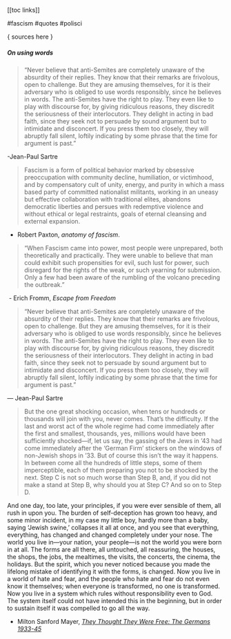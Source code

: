 [[toc links]] 

#fascism #quotes #polisci   

{ sources here }

##### On using words

> “Never believe that anti-Semites are completely unaware of the absurdity of their replies. They know that their remarks are frivolous, open to challenge. But they are amusing themselves, for it is their adversary who is obliged to use words responsibly, since he believes in words. The anti-Semites have the right to play. They even like to play with discourse for, by giving ridiculous reasons, they discredit the seriousness of their interlocutors. They delight in acting in bad faith, since they seek not to persuade by sound argument but to intimidate and disconcert. If you press them too closely, they will abruptly fall silent, loftily indicating by some phrase that the time for argument is past.”

-Jean-Paul Sartre


> Fascism is a form of political behavior marked by obsessive preoccupation with community decline, humiliation, or victimhood, and by compensatory cult of unity, energy, and purity in which a mass based party of committed nationalist militants, working in an uneasy but effective collaboration with traditional elites, abandons democratic liberties and persues with redemptive violence and without ethical or legal restraints, goals of eternal cleansing and external expansion. 

- Robert Paxton, *anatomy of fascism*.  


> “When Fascism came into power, most people were unprepared, both theoretically and practically. They were unable to believe that man could exhibit such propensities for evil, such lust for power, such disregard for the rights of the weak, or such yearning for submission. Only a few had been aware of the rumbling of the volcano preceding the outbreak.”

 - Erich Fromm, _Escape from Freedom_  

> “Never believe that anti-Semites are completely unaware of the absurdity of their replies. They know that their remarks are frivolous, open to challenge. But they are amusing themselves, for it is their adversary who is obliged to use words responsibly, since he believes in words. The anti-Semites have the right to play. They even like to play with discourse for, by giving ridiculous reasons, they discredit the seriousness of their interlocutors. They delight in acting in bad faith, since they seek not to persuade by sound argument but to intimidate and disconcert. If you press them too closely, they will abruptly fall silent, loftily indicating by some phrase that the time for argument is past.”

  ― Jean-Paul Sartre  

> But the one great shocking occasion, when tens or hundreds or thousands will join with you, never comes. That’s the difficulty. If the last and worst act of the whole regime had come immediately after the first and smallest, thousands, yes, millions would have been sufficiently shocked—if, let us say, the gassing of the Jews in ’43 had come immediately after the ‘German Firm’ stickers on the windows of non-Jewish shops in ’33. But of course this isn’t the way it happens. In between come all the hundreds of little steps, some of them imperceptible, each of them preparing you not to be shocked by the next. Step C is not so much worse than Step B, and, if you did not make a stand at Step B, why should you at Step C? And so on to Step D.  
> 
  And one day, too late, your principles, if you were ever sensible of them, all rush in upon you. The burden of self-deception has grown too heavy, and some minor incident, in my case my little boy, hardly more than a baby, saying ‘Jewish swine,’ collapses it all at once, and you see that everything, everything, has changed and changed completely under your nose. The world you live in—your nation, your people—is not the world you were born in at all. The forms are all there, all untouched, all reassuring, the houses, the shops, the jobs, the mealtimes, the visits, the concerts, the cinema, the holidays. But the spirit, which you never noticed because you made the lifelong mistake of identifying it with the forms, is changed. Now you live in a world of hate and fear, and the people who hate and fear do not even know it themselves; when everyone is transformed, no one is transformed. Now you live in a system which rules without responsibility even to God. The system itself could not have intended this in the beginning, but in order to sustain itself it was compelled to go all the way.  
  
  - Milton Sanford Mayer, [*They Thought They Were Free: The Germans 1933-45*](https://www.goodreads.com/work/quotes/963585)